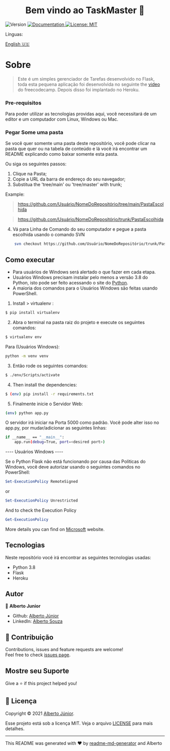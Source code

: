 <h1 align="center">Bem vindo ao TaskMaster 👋</h1>
<p>
  <img alt="Version" src="https://img.shields.io/badge/version-Adding Readme -blue.svg?cacheSeconds=2592000" />
  <a href="On Test" target="_blank">
    <img alt="Documentation" src="https://img.shields.io/badge/documentation-yes-brightgreen.svg" />
  </a>
  <a href="<img alt=&#34;GitHub&#34; src=&#34;https://img.shields.io/github/license/wayfiding/ROCKETSEAT?color=MIT&logo=MIT&logoColor=MIT&#34;>" target="_blank">
    <img alt="License: MIT" src="https://img.shields.io/badge/License-MIT-yellow.svg" />
  </a>
</p>

</div>

<div>
<div>
Línguas:

[English :us:](README.md)

</div>
</div>

# Sobre
> Este é um simples gerenciador de Tarefas desenvolvido no Flask, toda esta pequena aplicação foi desenvolvida no seguinte the [video](https://www.youtube.com/watch?v=Z1RJmh_OqeA&ab_channel=freeCodeCamp.org) do freecodecamp. Depois disso foi implantado no Heroku.

### **Pre-requisitos**
Para poder utilizar as tecnologias providas aqui, você necessitará de um editor e um computador com Linux, Windows ou Mac.

### **Pegar Some uma pasta**
Se você quer somente uma pasta deste repositório, você pode clicar na pasta que quer ou na tabela de conteúdo e lá você irá encontrar um README explicando como baixar somente esta pasta. 

Ou siga os seguintes passos:

1. Clique na Pasta;
2. Copie a URL da barra de endereço do seu navegador;
3. Substitua the 'tree/main' ou 'tree/master' with trunk;

Example:
> https://github.com/Usuário/NomeDoRepositório/tree/main/PastaEscolhida

> https://github.com/Usuário/NomeDoRepositório/trunk/PastaEscolhida

4. Vá para Linha de Comando do seu computador e pegue a pasta escolhida usando o comando SVN

```sh
    svn checkout https://github.com/Usuário/NomeDoRepositório/trunk/PastaEscolhida
```

## Como executar
- Para usuários de Windows será alertado o que fazer em cada etapa.
 - Usuários Windows precisam instalar pelo menos a versão 3.8 do Python, isto pode ser feito acessando o site do [Python](https://www.python.org/).
 - A maioria dos comandos para o Usuários Windows são feitas usando PowerShell.

1. Install > virtualenv :


```sh
$ pip install virtualenv
```

2. Abra o terminal na pasta raiz do projeto e execute os seguintes comandos:


```sh
$ virtualenv env
```
Para (Usuários Windows):
```sh
python -m venv venv
```
3. Então rode os seguintes comandos:

```sh
$ ./env/Scripts/activate
```

4. Then install the dependencies:

```sh
$ (env) pip install -r requirements.txt
```

5. Finalmente inicie o Servidor Web:
   
```sh
(env) python app.py
```
O servidor irá iniciar na Porta 5000 como padrão. Você pode alter isso no app.py, por mudar/adicionar as seguintes linhas:


```sh
if __name__ == "__main__":
    app.run(debug=True, port=<desired port>)

```
---- Usuários Windows ----


Se o Python Flask não está funcionando por causa das Políticas do Windows, você deve autorizar usando o seguintes comandos no PowerShell:
```ps1
Set-ExecutionPolicy RemoteSigned
```
or

```ps1
Set-ExecutionPolicy Unrestricted
```
And to check the Execution Policy 

```ps1
Get-ExecutionPolicy
```

More details you can find on [Microsoft](https://docs.microsoft.com/en-us/powershell/module/microsoft.powershell.core/about/about_execution_policies?view=powershell-7.2) website.

## Tecnologias
Neste repositório vocé irá encontrar as seguintes tecnologias usadas:

- Python 3.8
- Flask
- Heroku



## Autor

👤 **Alberto Junior**

* Github: [Alberto Júnior](https://github.com/wayfiding)
* LinkedIn: [Alberto Souza](https://linkedin.com/in/alberto-souza)

## 🤝 Contribuição

Contributions, issues and feature requests are welcome!<br />Feel free to check [issues page](Teste). 

## Mostre seu Suporte

Give a ⭐️ if this project helped you!

## 📝 Licença
Copyright © 2021 [Alberto Júnior](https://github.com/Wayfiding).<br />

Esse projeto está sob a licença MIT. Veja o arquivo [LICENSE](./LICENSE) para mais detalhes.

***
This README was generated with ❤️ by [readme-md-generator](https://github.com/kefranabg/readme-md-generator) and Alberto